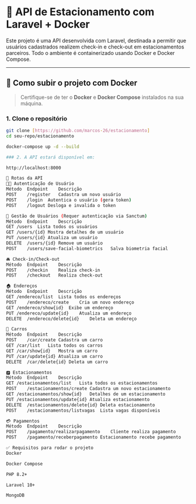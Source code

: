 # 🚗 API de Estacionamento com Laravel + Docker

Este projeto é uma API desenvolvida com Laravel, destinada a permitir que usuários cadastrados realizem check-in e check-out em estacionamentos parceiros. Todo o ambiente é containerizado usando Docker e Docker Compose.

---

## 🔧 Como subir o projeto com Docker

> Certifique-se de ter o **Docker** e **Docker Compose** instalados na sua máquina.

### 1. Clone o repositório

```bash
git clone [https://github.com/marcos-26/estacionamento]
cd seu-repo/estacionamento

docker-compose up -d --build

### 2. A API estará disponível em:

http://localhost:8000

📡 Rotas da API
🧑‍💼 Autenticação de Usuário
Método	Endpoint	Descrição
POST	/register	Cadastra um novo usuário
POST	/login	Autentica o usuário (gera token)
POST	/logout	Desloga e invalida o token

👤 Gestão de Usuários (Requer autenticação via Sanctum)
Método	Endpoint	Descrição
GET	/users	Lista todos os usuários
GET	/users/{id}	Mostra detalhes de um usuário
PUT	/users/{id}	Atualiza um usuário
DELETE	/users/{id}	Remove um usuário
POST	/users/save-facial-biometrics	Salva biometria facial

🚘 Check-in/Check-out
Método	Endpoint	Descrição
POST	/checkin	Realiza check-in
POST	/checkout	Realiza check-out

🏠 Endereços
Método	Endpoint	Descrição
GET	/endereco/list	Lista todos os endereços
POST	/endereco/create	Cria um novo endereço
GET	/endereco/show{id}	Exibe um endereço
PUT	/endereco/update{id}	Atualiza um endereço
DELETE	/endereco/delete{id}	Deleta um endereço

🚗 Carros
Método	Endpoint	Descrição
POST	/car/create	Cadastra um carro
GET	/car/list	Lista todos os carros
GET	/car/show{id}	Mostra um carro
PUT	/car/update{id}	Atualiza um carro
DELETE	/car/delete{id}	Deleta um carro

🅿️ Estacionamentos
Método	Endpoint	Descrição
GET	/estacionamentos/list	Lista todos os estacionamentos
POST	/estacionamentos/create	Cadastra um novo estacionamento
GET	/estacionamentos/show{id}	Detalhes de um estacionamento
PUT	/estacionamentos/update{id}	Atualiza estacionamento
DELETE	/estacionamentos/delete{id}	Deleta estacionamento
POST	/estacionamentos/listvagas	Lista vagas disponíveis

💳 Pagamentos
Método	Endpoint	Descrição
POST	/pagamento/realizarpagamento	Cliente realiza pagamento
POST	/pagamento/receberpagamento	Estacionamento recebe pagamento

✅ Requisitos para rodar o projeto
Docker

Docker Compose

PHP 8.2+

Laravel 10+

MongoDB
